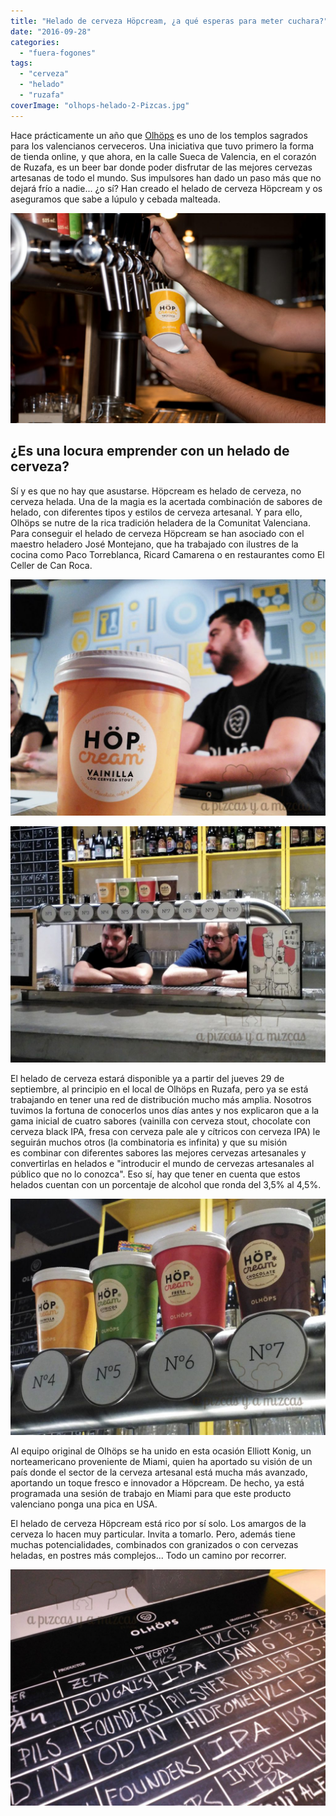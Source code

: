 ```yaml
---
title: "Helado de cerveza Höpcream, ¿a qué esperas para meter cuchara?"
date: "2016-09-28"
categories: 
  - "fuera-fogones"
tags: 
  - "cerveza"
  - "helado"
  - "ruzafa"
coverImage: "olhops-helado-2-Pizcas.jpg"
---
```


Hace prácticamente un año que [Olhöps](http://www.olhops.com/house/) es uno de los templos sagrados para los valencianos cerveceros. Una iniciativa que tuvo primero la forma de tienda online, y que ahora, en la calle Sueca de Valencia, en el corazón de Ruzafa, es un beer bar donde poder disfrutar de las mejores cervezas artesanas de todo el mundo. Sus impulsores han dado un paso más que no dejará frío a nadie... ¿o sí? Han creado el helado de cerveza Höpcream y os aseguramos que sabe a lúpulo y cebada malteada.

![Helado de cerveza Höpcream](images/IMG_7710-1024x683.jpg)

## ¿Es una locura emprender con un helado de cerveza?

Sí y es que no hay que asustarse. Höpcream es helado de cerveza, no cerveza helada. Una de la magia es la acertada combinación de sabores de helado, con diferentes tipos y estilos de cerveza artesanal. Y para ello, Olhöps se nutre de la rica tradición heladera de la Comunitat Valenciana. Para conseguir el helado de cerveza Höpcream se han asociado con el maestro heladero José Montejano, que ha trabajado con ilustres de la cocina como Paco Torreblanca, Ricard Camarena o en restaurantes como El Celler de Can Roca.

![Helado de cerveza Höpcream](images/olhops-helado-1-Pizcas-1024x768.jpg)

![Helado de cerveza Höpcream](images/olhops-helado-5-Pizcas-1024x768.jpg)

El helado de cerveza estará disponible ya a partir del jueves 29 de septiembre, al principio en el local de Olhöps en Ruzafa, pero ya se está trabajando en tener una red de distribución mucho más amplia. Nosotros tuvimos la fortuna de conocerlos unos días antes y nos explicaron que a la gama inicial de cuatro sabores (vainilla con cerveza stout, chocolate con cerveza black IPA, fresa con cerveza pale ale y cítricos con cerveza IPA) le seguirán muchos otros (la combinatoria es infinita) y que su misión es combinar con diferentes sabores las mejores cervezas artesanales y convertirlas en helados e "introducir el mundo de cervezas artesanales al público que no lo conozca". Eso sí, hay que tener en cuenta que estos helados cuentan con un porcentaje de alcohol que ronda del 3,5% al 4,5%.

![Helado de cerveza Höpcream](images/olhops-helado-4-Pizcas-1024x768.jpg)

Al equipo original de Olhöps se ha unido en esta ocasión Elliott Konig, un norteamericano proveniente de Miami, quien ha aportado su visión de un país donde el sector de la cerveza artesanal está mucha más avanzado, aportando un toque fresco e innovador a Höpcream. De hecho, ya está programada una sesión de trabajo en Miami para que este producto valenciano ponga una pica en USA.

El helado de cerveza Höpcream está rico por sí solo. Los amargos de la cerveza lo hacen muy particular. Invita a tomarlo. Pero, además tiene muchas potencialidades, combinados con granizados o con cervezas heladas, en postres más complejos... Todo un camino por recorrer.

![Helado de cerveza Höpcream](images/olhops-helado-6-Pizcas-1024x768.jpg)
